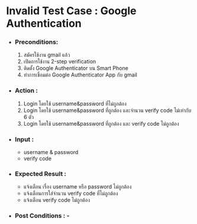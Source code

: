 # Invalid Test Case : Google Authentication
* ### Preconditions:
  1. สมัครใช้งาน gmail แล้ว
  2. เปิดการใช้งาน 2-step verification
  3. ติดตั้ง Google Authenticator บน Smart Phone
  4. ทำการเชื่อมต่อ Google Authenticator App กับ gmail
  
  
* ### Action :
  1. Login โดยใช้ username&password ที่ไม่ถูกต้อง 
  2. Login โดยใช้ username&password ที่ถูกต้อง และจำนวน verify code ไม่เท่ากับ 6 ตัว
  2. Login โดยใช้ username&password ที่ถูกต้อง และ verify code ไม่ถูกต้อง


* ### Input :
  - username & password
  - verify code


* ### Expected Result :
  - แจ้งเตือน เรื่อง username หรือ password ไม่ถูกต้อง
  - แจ้งเตือนการใส่จำนวน verify code ที่ไม่ถูกต้อง
  - แจ้งเตือน verify code ไม่ถูกต้อง


* ### Post Conditions : -
